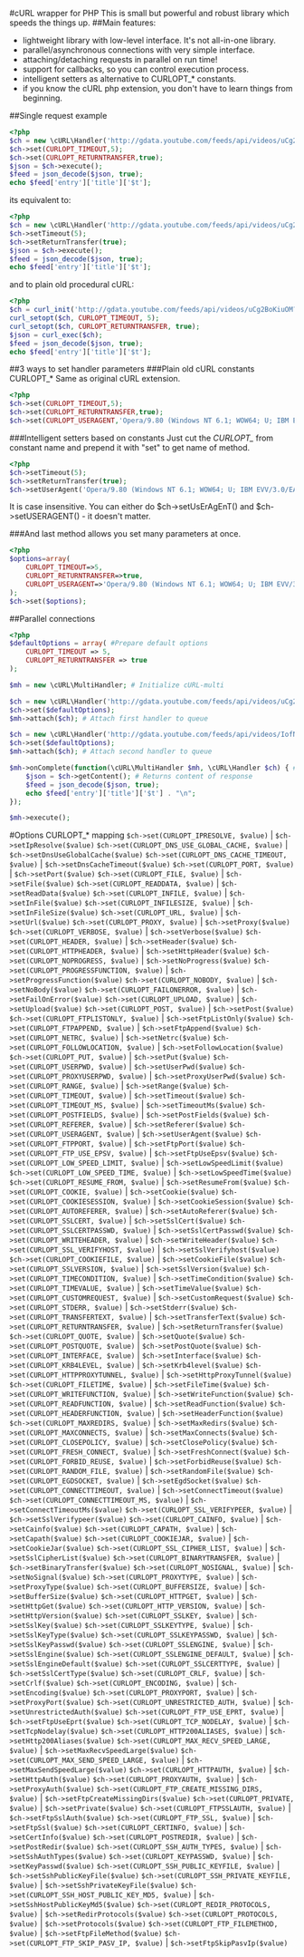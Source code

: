 #cURL wrapper for PHP
This is small but powerful and robust library which speeds the things up.
##Main features:
* lightweight library with low-level interface. It's not all-in-one library.
* parallel/asynchronous connections with very simple interface.
* attaching/detaching requests in parallel on run time!
* support for callbacks, so you can control execution process.
* intelligent setters as alternative to CURLOPT_* constants.
* if you know the cURL php extension, you don't have to learn things from beginning.

##Single request example
```php
<?php
$ch = new \cURL\Handler('http://gdata.youtube.com/feeds/api/videos/uCg2BoKiuOM?v=2&alt=json');
$ch->set(CURLOPT_TIMEOUT,5);
$ch->set(CURLOPT_RETURNTRANSFER,true);
$json = $ch->execute();
$feed = json_decode($json, true);
echo $feed['entry']['title']['$t'];
```
its equivalent to:
```php
<?php
$ch = new \cURL\Handler('http://gdata.youtube.com/feeds/api/videos/uCg2BoKiuOM?v=2&alt=json');
$ch->setTimeout(5);
$ch->setReturnTransfer(true);
$json = $ch->execute();
$feed = json_decode($json, true);
echo $feed['entry']['title']['$t'];
```
and to plain old procedural cURL:
```php
<?php
$ch = curl_init('http://gdata.youtube.com/feeds/api/videos/uCg2BoKiuOM?v=2&alt=json');
curl_setopt($ch, CURLOPT_TIMEOUT, 5);
curl_setopt($ch, CURLOPT_RETURNTRANSFER, true);
$json = curl_exec($ch);
$feed = json_decode($json, true);
echo $feed['entry']['title']['$t'];
```

##3 ways to set handler parameters
###Plain old cURL constants CURLOPT_*
Same as original cURL extension.
```php
<?php
$ch->set(CURLOPT_TIMEOUT,5);
$ch->set(CURLOPT_RETURNTRANSFER,true);
$ch->set(CURLOPT_USERAGENT,'Opera/9.80 (Windows NT 6.1; WOW64; U; IBM EVV/3.0/EAK01AG9/LE; pl) Presto/2.10.229 Version/11.62');
```
###Intelligent setters based on constants
Just cut the *CURLOPT_* from constant name and prepend it with "set" to get name of method.
```php
<?php
$ch->setTimeout(5);
$ch->setReturnTransfer(true);
$ch->setUserAgent('Opera/9.80 (Windows NT 6.1; WOW64; U; IBM EVV/3.0/EAK01AG9/LE; pl) Presto/2.10.229 Version/11.62');
```
It is case insensitive. You can either do $ch->setUsErAgEnT() and $ch->setUSERAGENT() - it doesn't matter.

###And last method allows you set many parameters at once.
```php
<?php
$options=array(
	CURLOPT_TIMEOUT=>5,
	CURLOPT_RETURNTRANSFER=>true,
	CURLOPT_USERAGENT=>'Opera/9.80 (Windows NT 6.1; WOW64; U; IBM EVV/3.0/EAK01AG9/LE; pl) Presto/2.10.229 Version/11.62'
);
$ch->set($options);
```
##Parallel connections
```php
<?php
$defaultOptions = array( #Prepare default options
	CURLOPT_TIMEOUT => 5,
	CURLOPT_RETURNTRANSFER => true
);

$mh = new \cURL\MultiHandler; # Initialize cURL-multi

$ch = new \cURL\Handler('http://gdata.youtube.com/feeds/api/videos/uCg2BoKiuOM?v=2&alt=json');
$ch->set($defaultOptions);
$mh->attach($ch); # Attach first handler to queue

$ch = new \cURL\Handler('http://gdata.youtube.com/feeds/api/videos/IofN_sunFvo?v=2&alt=json');
$ch->set($defaultOptions);
$mh->attach($ch); # Attach second handler to queue

$mh->onComplete(function(\cURL\MultiHandler $mh, \cURL\Handler $ch) { # Callback on complete request
	$json = $ch->getContent(); # Returns content of response
	$feed = json_decode($json, true);
	echo $feed['entry']['title']['$t'] . "\n";
});

$mh->execute();
```

#Options CURLOPT_* mapping
`$ch->set(CURLOPT_IPRESOLVE, $value)` | `$ch->setIpResolve($value)`
`$ch->set(CURLOPT_DNS_USE_GLOBAL_CACHE, $value)` | `$ch->setDnsUseGlobalCache($value)`
`$ch->set(CURLOPT_DNS_CACHE_TIMEOUT, $value)` | `$ch->setDnsCacheTimeout($value)`
`$ch->set(CURLOPT_PORT, $value)` | `$ch->setPort($value)`
`$ch->set(CURLOPT_FILE, $value)` | `$ch->setFile($value)`
`$ch->set(CURLOPT_READDATA, $value)` | `$ch->setReadData($value)`
`$ch->set(CURLOPT_INFILE, $value)` | `$ch->setInFile($value)`
`$ch->set(CURLOPT_INFILESIZE, $value)` | `$ch->setInFileSize($value)`
`$ch->set(CURLOPT_URL, $value)` | `$ch->setUrl($value)`
`$ch->set(CURLOPT_PROXY, $value)` | `$ch->setProxy($value)`
`$ch->set(CURLOPT_VERBOSE, $value)` | `$ch->setVerbose($value)`
`$ch->set(CURLOPT_HEADER, $value)` | `$ch->setHeader($value)`
`$ch->set(CURLOPT_HTTPHEADER, $value)` | `$ch->setHttpHeader($value)`
`$ch->set(CURLOPT_NOPROGRESS, $value)` | `$ch->setNoProgress($value)`
`$ch->set(CURLOPT_PROGRESSFUNCTION, $value)` | `$ch->setProgressFunction($value)`
`$ch->set(CURLOPT_NOBODY, $value)` | `$ch->setNoBody($value)`
`$ch->set(CURLOPT_FAILONERROR, $value)` | `$ch->setFailOnError($value)`
`$ch->set(CURLOPT_UPLOAD, $value)` | `$ch->setUpload($value)`
`$ch->set(CURLOPT_POST, $value)` | `$ch->setPost($value)`
`$ch->set(CURLOPT_FTPLISTONLY, $value)` | `$ch->setFtpListOnly($value)`
`$ch->set(CURLOPT_FTPAPPEND, $value)` | `$ch->setFtpAppend($value)`
`$ch->set(CURLOPT_NETRC, $value)` | `$ch->setNetrc($value)`
`$ch->set(CURLOPT_FOLLOWLOCATION, $value)` | `$ch->setFollowLocation($value)`
`$ch->set(CURLOPT_PUT, $value)` | `$ch->setPut($value)`
`$ch->set(CURLOPT_USERPWD, $value)` | `$ch->setUserPwd($value)`
`$ch->set(CURLOPT_PROXYUSERPWD, $value)` | `$ch->setProxyUserPwd($value)`
`$ch->set(CURLOPT_RANGE, $value)` | `$ch->setRange($value)`
`$ch->set(CURLOPT_TIMEOUT, $value)` | `$ch->setTimeout($value)`
`$ch->set(CURLOPT_TIMEOUT_MS, $value)` | `$ch->setTimeoutMs($value)`
`$ch->set(CURLOPT_POSTFIELDS, $value)` | `$ch->setPostFields($value)`
`$ch->set(CURLOPT_REFERER, $value)` | `$ch->setReferer($value)`
`$ch->set(CURLOPT_USERAGENT, $value)` | `$ch->setUserAgent($value)`
`$ch->set(CURLOPT_FTPPORT, $value)` | `$ch->setFtpPort($value)`
`$ch->set(CURLOPT_FTP_USE_EPSV, $value)` | `$ch->setFtpUseEpsv($value)`
`$ch->set(CURLOPT_LOW_SPEED_LIMIT, $value)` | `$ch->setLowSpeedLimit($value)`
`$ch->set(CURLOPT_LOW_SPEED_TIME, $value)` | `$ch->setLowSpeedTime($value)`
`$ch->set(CURLOPT_RESUME_FROM, $value)` | `$ch->setResumeFrom($value)`
`$ch->set(CURLOPT_COOKIE, $value)` | `$ch->setCookie($value)`
`$ch->set(CURLOPT_COOKIESESSION, $value)` | `$ch->setCookieSession($value)`
`$ch->set(CURLOPT_AUTOREFERER, $value)` | `$ch->setAutoReferer($value)`
`$ch->set(CURLOPT_SSLCERT, $value)` | `$ch->setSslCert($value)`
`$ch->set(CURLOPT_SSLCERTPASSWD, $value)` | `$ch->setSslCertPasswd($value)`
`$ch->set(CURLOPT_WRITEHEADER, $value)` | `$ch->setWriteHeader($value)`
`$ch->set(CURLOPT_SSL_VERIFYHOST, $value)` | `$ch->setSslVerifyhost($value)`
`$ch->set(CURLOPT_COOKIEFILE, $value)` | `$ch->setCookieFile($value)`
`$ch->set(CURLOPT_SSLVERSION, $value)` | `$ch->setSslVersion($value)`
`$ch->set(CURLOPT_TIMECONDITION, $value)` | `$ch->setTimeCondition($value)`
`$ch->set(CURLOPT_TIMEVALUE, $value)` | `$ch->setTimeValue($value)`
`$ch->set(CURLOPT_CUSTOMREQUEST, $value)` | `$ch->setCustomRequest($value)`
`$ch->set(CURLOPT_STDERR, $value)` | `$ch->setStderr($value)`
`$ch->set(CURLOPT_TRANSFERTEXT, $value)` | `$ch->setTransferText($value)`
`$ch->set(CURLOPT_RETURNTRANSFER, $value)` | `$ch->setReturnTransfer($value)`
`$ch->set(CURLOPT_QUOTE, $value)` | `$ch->setQuote($value)`
`$ch->set(CURLOPT_POSTQUOTE, $value)` | `$ch->setPostQuote($value)`
`$ch->set(CURLOPT_INTERFACE, $value)` | `$ch->setInterface($value)`
`$ch->set(CURLOPT_KRB4LEVEL, $value)` | `$ch->setKrb4level($value)`
`$ch->set(CURLOPT_HTTPPROXYTUNNEL, $value)` | `$ch->setHttpProxyTunnel($value)`
`$ch->set(CURLOPT_FILETIME, $value)` | `$ch->setFileTime($value)`
`$ch->set(CURLOPT_WRITEFUNCTION, $value)` | `$ch->setWriteFunction($value)`
`$ch->set(CURLOPT_READFUNCTION, $value)` | `$ch->setReadFunction($value)`
`$ch->set(CURLOPT_HEADERFUNCTION, $value)` | `$ch->setHeaderFunction($value)`
`$ch->set(CURLOPT_MAXREDIRS, $value)` | `$ch->setMaxRedirs($value)`
`$ch->set(CURLOPT_MAXCONNECTS, $value)` | `$ch->setMaxConnects($value)`
`$ch->set(CURLOPT_CLOSEPOLICY, $value)` | `$ch->setClosePolicy($value)`
`$ch->set(CURLOPT_FRESH_CONNECT, $value)` | `$ch->setFreshConnect($value)`
`$ch->set(CURLOPT_FORBID_REUSE, $value)` | `$ch->setForbidReuse($value)`
`$ch->set(CURLOPT_RANDOM_FILE, $value)` | `$ch->setRandomFile($value)`
`$ch->set(CURLOPT_EGDSOCKET, $value)` | `$ch->setEgdSocket($value)`
`$ch->set(CURLOPT_CONNECTTIMEOUT, $value)` | `$ch->setConnectTimeout($value)`
`$ch->set(CURLOPT_CONNECTTIMEOUT_MS, $value)` | `$ch->setConnectTimeoutMs($value)`
`$ch->set(CURLOPT_SSL_VERIFYPEER, $value)` | `$ch->setSslVerifypeer($value)`
`$ch->set(CURLOPT_CAINFO, $value)` | `$ch->setCainfo($value)`
`$ch->set(CURLOPT_CAPATH, $value)` | `$ch->setCapath($value)`
`$ch->set(CURLOPT_COOKIEJAR, $value)` | `$ch->setCookieJar($value)`
`$ch->set(CURLOPT_SSL_CIPHER_LIST, $value)` | `$ch->setSslCipherList($value)`
`$ch->set(CURLOPT_BINARYTRANSFER, $value)` | `$ch->setBinaryTransfer($value)`
`$ch->set(CURLOPT_NOSIGNAL, $value)` | `$ch->setNoSignal($value)`
`$ch->set(CURLOPT_PROXYTYPE, $value)` | `$ch->setProxyType($value)`
`$ch->set(CURLOPT_BUFFERSIZE, $value)` | `$ch->setBufferSize($value)`
`$ch->set(CURLOPT_HTTPGET, $value)` | `$ch->setHttpGet($value)`
`$ch->set(CURLOPT_HTTP_VERSION, $value)` | `$ch->setHttpVersion($value)`
`$ch->set(CURLOPT_SSLKEY, $value)` | `$ch->setSslKey($value)`
`$ch->set(CURLOPT_SSLKEYTYPE, $value)` | `$ch->setSslKeyType($value)`
`$ch->set(CURLOPT_SSLKEYPASSWD, $value)` | `$ch->setSslKeyPasswd($value)`
`$ch->set(CURLOPT_SSLENGINE, $value)` | `$ch->setSslEngine($value)`
`$ch->set(CURLOPT_SSLENGINE_DEFAULT, $value)` | `$ch->setSslEngineDefault($value)`
`$ch->set(CURLOPT_SSLCERTTYPE, $value)` | `$ch->setSslCertType($value)`
`$ch->set(CURLOPT_CRLF, $value)` | `$ch->setCrlf($value)`
`$ch->set(CURLOPT_ENCODING, $value)` | `$ch->setEncoding($value)`
`$ch->set(CURLOPT_PROXYPORT, $value)` | `$ch->setProxyPort($value)`
`$ch->set(CURLOPT_UNRESTRICTED_AUTH, $value)` | `$ch->setUnrestrictedAuth($value)`
`$ch->set(CURLOPT_FTP_USE_EPRT, $value)` | `$ch->setFtpUseEprt($value)`
`$ch->set(CURLOPT_TCP_NODELAY, $value)` | `$ch->setTcpNodelay($value)`
`$ch->set(CURLOPT_HTTP200ALIASES, $value)` | `$ch->setHttp200Aliases($value)`
`$ch->set(CURLOPT_MAX_RECV_SPEED_LARGE, $value)` | `$ch->setMaxRecvSpeedLarge($value)`
`$ch->set(CURLOPT_MAX_SEND_SPEED_LARGE, $value)` | `$ch->setMaxSendSpeedLarge($value)`
`$ch->set(CURLOPT_HTTPAUTH, $value)` | `$ch->setHttpAuth($value)`
`$ch->set(CURLOPT_PROXYAUTH, $value)` | `$ch->setProxyAuth($value)`
`$ch->set(CURLOPT_FTP_CREATE_MISSING_DIRS, $value)` | `$ch->setFtpCreateMissingDirs($value)`
`$ch->set(CURLOPT_PRIVATE, $value)` | `$ch->setPrivate($value)`
`$ch->set(CURLOPT_FTPSSLAUTH, $value)` | `$ch->setFtpSslAuth($value)`
`$ch->set(CURLOPT_FTP_SSL, $value)` | `$ch->setFtpSsl($value)`
`$ch->set(CURLOPT_CERTINFO, $value)` | `$ch->setCertInfo($value)`
`$ch->set(CURLOPT_POSTREDIR, $value)` | `$ch->setPostRedir($value)`
`$ch->set(CURLOPT_SSH_AUTH_TYPES, $value)` | `$ch->setSshAuthTypes($value)`
`$ch->set(CURLOPT_KEYPASSWD, $value)` | `$ch->setKeyPasswd($value)`
`$ch->set(CURLOPT_SSH_PUBLIC_KEYFILE, $value)` | `$ch->setSshPublicKeyFile($value)`
`$ch->set(CURLOPT_SSH_PRIVATE_KEYFILE, $value)` | `$ch->setSshPrivateKeyFile($value)`
`$ch->set(CURLOPT_SSH_HOST_PUBLIC_KEY_MD5, $value)` | `$ch->setSshHostPublicKeyMd5($value)`
`$ch->set(CURLOPT_REDIR_PROTOCOLS, $value)` | `$ch->setRedirProtocols($value)`
`$ch->set(CURLOPT_PROTOCOLS, $value)` | `$ch->setProtocols($value)`
`$ch->set(CURLOPT_FTP_FILEMETHOD, $value)` | `$ch->setFtpFileMethod($value)`
`$ch->set(CURLOPT_FTP_SKIP_PASV_IP, $value)` | `$ch->setFtpSkipPasvIp($value)`